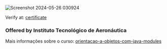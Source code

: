 
![Screenshot 2024-05-26 030924](https://github.com/NathanaelSantos/OOP-With-Java/assets/45519156/c6c79298-ea43-4826-a1f3-05ce73a2c430)


Verify at: [certificate](https://www.coursera.org/account/accomplishments/verify/ZWS83SR3EYR4)

### Offered by Instituto Tecnológico de Aeronáutica

Mais informações sobre o curso: [orientacao-a-objetos-com-java-modules](https://www.coursera.org/learn/orientacao-a-objetos-com-java#modules)
